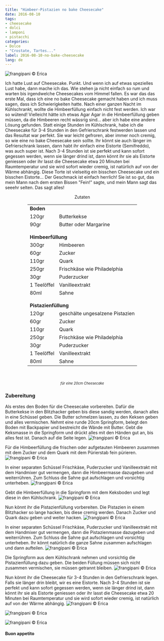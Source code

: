 ```yaml
---
title: "Himbeer-Pistazien no bake Cheesecake"
date: 2016-08-10
tags:
- cheesecake
- dolci
- lamponi
- pistacchi
categories:
- Dolce
- "Crostate, Tartes..."
label: 2016-08-10-no-bake-cheesecake
lang: de
---
```

![](../2016-08-10-no-bake-cheesecake-ai-lamponi-e-pistacchi/header.jpg "frangipani © Erica")

Ich hatte Lust auf Cheesecake. Punkt. Und wenn ich auf etwas spezielles Lust habe, dann mache ich das. Wie stehen ja nicht einfach so rum und warten bis irgendwelche Cheesecakes vom Himmel fallen. Es war das das erste Mal, dass ich eine no bake Cheesecake gemacht haben und ich muss sagen, dass ich Schwierigkeiten hatte. Nach einer ganzen Nacht im Kühlschrankt, wollte die Himbeerfüllung einfach nicht fest werden. Ich war so wütend! Vielleicht hätte ich etwas Agar Agar in die Himbeerfüllung geben müssen, da die Himbeeren recht wässrig sind... aber ich habe eine andere Lösung gefunden. Statt einige Stunden im Kühlschrank, habe ich die Cheesecake für 3-4 Stunden in den Gefrierschrank festwerden lassen und das Resultat war perfekt. Sie war leicht gefroren, aber immer noch cremig, so wie eine no bake Cheesecake sein sollte. Ihr könnt sie auch länger im Gefrierschrank lassen, dann habt ihr einfach eine Eistorte (Semifreddo), was auch super ist. Nach 3-4 Stunden ist sie perfekt und kann sofort gegessen werden, wenn sie länger drind ist, dann könnt ihr sie als Eistorte geniessen oder ihr lasst die Cheesecake etwa 20 Minuten bei Raumtemperatur und sie wird sofort wieder cremig, ist natürlich auf von der Wärme abhängig. Diese Torte ist vielseitig ein bisschen Cheesecake und ein bisschen Eistorte... Der Geschmack ist einfach herrlich! Sie ist so gut, das mein Mann nach dem ersten Bissen "Fein!" sagte, und mein Mann sagt das seeehr selten. Das sagt alles! 

<div id="wrapper" style="text-align: center">
  <div id="yourdiv" style="display: inline-block;">
    <div class="ingredients">
      <div class="ingredients-title">Zutaten</div>
      <table>
        <tbody>
          <tr>
            <td colspan="2"><b>Boden</b></td>
          </tr>
          <tr>
            <td>120gr</td>
            <td>Butterkekse</td>
          </tr>
          <tr>
            <td>90gr</td>
            <td>Butter oder Margarine</td>
          </tr>
          <tr style="height: 15px;"></tr>
          <tr>          
            <td colspan="2"><b>Himbeerfüllung</b></td>
          </tr>      
          <tr>
            <td>300gr</td>
            <td>Himbeeren</td>
          </tr>
          <tr>
            <td>60gr</td>
            <td>Zucker</td>
          </tr>
          <tr>
            <td>110gr</td>
            <td>Quark</td>
          </tr>
          <tr>
            <td>250gr</td>
            <td>Frischkäse wie Philadelphia</td>
          </tr>
          <tr>
            <td>30gr</td>
            <td>Puderzucker</td>
          </tr>
          <tr>
            <td>1 Teelöffel</td>
            <td>Vanilleextrakt</td>
          </tr>
          <tr>
            <td>80ml</td>
            <td>Sahne</td>
          </tr>
          <tr style="height: 15px;"></tr>
          <tr>          
            <td colspan="2"><b>Pistazienfüllung</b></td>
          </tr>      
          <tr>
            <td>120gr</td>
            <td>geschälte ungesalzene Pistazien</td>
          </tr>
          <tr>
            <td>60gr</td>
            <td>Zucker</td>
          </tr>
          <tr>
            <td>110gr</td>
            <td>Quark</td>
          </tr>
          <tr>
            <td>250gr</td>
            <td>Frischkäse wie Philadelphia</td>
          </tr>
          <tr>
            <td>30gr</td>
            <td>Puderzucker</td>
          </tr>
          <tr>
            <td>1 Teelöffel</td>
            <td>Vanilleextrakt</td>
          </tr>
          <tr>
            <td>80ml</td>
            <td>Sahne</td>     
          </tr>
        </tbody>
      </table>
      <br></br>
      <i class="pull-right" style="font-size: 80%;">für eine 20cm Cheesecake</i>
    </div>
  </div>
</div>


<h3>
  <font color="grey">
    <i class="fa fa-cogs"></i>
  </font> Zubereitung
</h3>

Als erstes den Boden für die Cheesecake vorbereiten. Dafür die Butterkekse in den Blitzhacker geben bis diese sandig werden, danach alles in eine Schüssel geben. Die Butter schmelzen lassen, zu den Keksen geben und alles vermischen. Nehmt eine runde 20cm Springform, belegt den Boden mit Backpapier und bestreicht die Wände mit Butter. Gebt die Keksmasse in die Springform und drückt alles mit den Händen gut an, bis alles fest ist. Danach auf die Seite legen.
![](../2016-08-10-no-bake-cheesecake-ai-lamponi-e-pistacchi/base.jpg "frangipani © Erica")

Für die Himbeerfüllung die frischen oder aufgetauten Himbeeren zusammen mit dem Zucker und dem Quark mit dem Pürierstab fein pürieren.
![](../2016-08-10-no-bake-cheesecake-ai-lamponi-e-pistacchi/lamponi.jpg "frangipani © Erica")

In einer separaten Schüssel Frischkäse, Puderzucker und Vanilleextrakt mit dem Handmixer gut vermengen, dann die Himbeermasse dazugeben und weiterrühren. Zum Schluss die Sahne gut aufschlagen und vorsichtig unterheben.
![](../2016-08-10-no-bake-cheesecake-ai-lamponi-e-pistacchi/compostolamponi.jpg "frangipani © Erica")

Gebt die Himbeerfüllung in die Springform mit dem Keksboden und legt diese in den Kühlschrank.
![](../2016-08-10-no-bake-cheesecake-ai-lamponi-e-pistacchi/teglia1.jpg "frangipani © Erica")

Nun könnt ihr die Pistazienfüllung vorbereiten. Die Pistazien in einem Blitzhacker so lange hacken, bis diese cremig werden. Danach Zucker und Quark dazu geben und weiter hacken.
![](../2016-08-10-no-bake-cheesecake-ai-lamponi-e-pistacchi/pistacchi.jpg "frangipani © Erica")

In einer separaten Schüssel Frischkäse, Puderzucker und Vanilleextrakt mit dem Handmixer gut vermengen, dann die Pistazienmasse dazugeben und weiterrühren. Zum Schluss die Sahne gut aufschlagen und vorsichtig unterheben. Ihr könnt natürlich die ganze Sahne zusammen aufschlagen und dann aufteilen.
![](../2016-08-10-no-bake-cheesecake-ai-lamponi-e-pistacchi/compostopistacchi.jpg "frangipani © Erica")

Die Springform aus dem Kühlschrank nehmen und vorsichtig die Pistazienfüllung dazu geben. Die beiden Füllung müssen sich nicht zusammen vermischen, sie müssen getrannt bleiben.
![](../2016-08-10-no-bake-cheesecake-ai-lamponi-e-pistacchi/teglia2.jpg "frangipani © Erica")

Nun könnt ihr die Cheesecake für 3-4 Stunden in den Gefrierschrank legen. Falls sie länger drin bleibt, wir es eine Eistorte. Nach 3-4 Stunden ist sie perfekt und kann sofort gegessen werden, wenn sie länger drind ist, dann könnt ihr sie als Eistorte geniessen oder ihr lasst die Cheesecake etwa 20 Minuten bei Raumtemperatur und sie wird sofort wieder cremig, ist natürlich auf von der Wärme abhängig.
![](../2016-08-10-no-bake-cheesecake-ai-lamponi-e-pistacchi/risultato1.jpg "frangipani © Erica")

![](../2016-08-10-no-bake-cheesecake-ai-lamponi-e-pistacchi/risultato2.jpg "frangipani © Erica")

![](../2016-08-10-no-bake-cheesecake-ai-lamponi-e-pistacchi/risultato3.jpg "frangipani © Erica")

<h4>Buon appetito
  <font color="red">
    <i class="fa fa-smile-o"></i>
  </font>
</h4>
